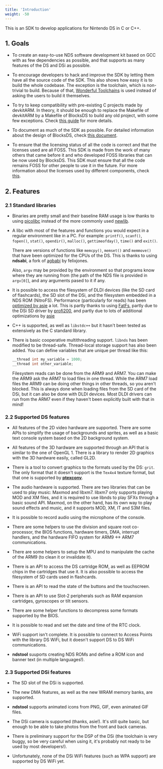 ```yaml
---
title: 'Introduction'
weight: -50
---
```


This is an SDK to develop applications for Nintendo DS in C or C++.

## 1. Goals

- To create an easy-to-use NDS software development kit based on GCC with as few
  dependencies as possible, and that supports as many features of the DS and DSi
  as possible.

- To encourage developers to hack and improve the SDK by letting them have all
  the source code of the SDK. This also shows how easy it is to build the whole
  codebase. The exception is the toolchain, which is non-trivial to build.
  Because of that, [Wonderful Toolchains](https://wonderful.asie.pl/) is used
  instead of asking the users to build it themselves.

- To try to keep compatibility with pre-existing C projects made by devkitARM.
  In theory, it should be enough to replace the Makefile of devkitARM by a
  Makefile of BlocksDS to build any old project, with some few exceptions. Check
  [this guide](../../technical/devkitarm_porting_guide) for more details.

- To document as much of the SDK as possible. For detailed information about the
  design of BlocksDS, check [this document](../../technical/design_guide).

- To ensure that the licensing status of all the code is correct and that the
  licenses used are all FOSS. This SDK is made from the work of many others that
  came before it and who developed FOSS libraries that can be now used by
  BlocksDS. This SDK must ensure that all the code remains FOSS for other people
  to use it in the future. For more information about the licenses used by
  different components, check [this](../licenses).

## 2. Features

### 2.1 Standard libraries

- Binaries are pretty small and their baseline RAM usage is low thanks to using
  [picolibc](https://github.com/picolibc/picolibc) instead of the more commonly
  used [newlib](https://sourceware.org/newlib/).

- A libc with most of the features and functions you would expect in a regular
  environment like in a PC. For example: `printf()`, `scanf()`, `fopen()`,
  `stat()`, `opendir()`, `malloc()`, `gettimeofday()`, `time()` and `exit()`.

  There are versions of functions like `memcpy()`, `memset()` and `memmove()`
  that have been optimized for the CPUs of the DS. This is thanks to using
  **ndsabi**, a fork of [agbabi](https://github.com/felixjones/agbabi) by
  felixjones.

  Also, `argv` may be provided by the environment so that programs know where
  they are running from (the path of the NDS file is provided in `argv[0]`), and
  any arguments pased to it if any.

- It is possible to access the filesystem of DLDI devices (like the SD card of
  flashcards), the SD slot of the DSi, and the filesystem embedded in a NDS ROM
  (NitroFS). Performance (particularly for reads) has been
  [optimized by asie](https://mk.asie.pl/notes/9m2fsvk1hp) a lot. This is partly
  thanks to using [FatFs](http://elm-chan.org/fsw/ff/00index_e.html), partly due
  to the DSi SD driver by [profi200](https://github.com/profi200/), and partly
  due to lots of additional optimizations by [asie](https://asie.pl/)

- C++ is supported, as well as `libstdc++` but it hasn't been tested as
  extensively as the C standard library.

- There is basic cooperative multithreading support. ``libnds`` has been
  modified to be thread-safe. Thread-local storage support has also been added.
  You can define variables that are unique per thread like this:

  ```c
  __thread int my_variable = 1000;
  __thread int other_variable;
  ```

  Filesystem reads can be done from the ARM9 and ARM7. You can make the ARM9 ask
  the ARM7 to load files in one thread. While the ARM7 load files the ARM9 can
  be doing other things in other threads, so you aren't blocked. This is always
  done when loading files from the SD card of the DSi, but it can also be done
  with DLDI devices. Most DLDI drivers can run from the ARM7 even if they
  haven't been explicitly built with that in mind!

### 2.2 Supported DS features

- All features of the 2D video hardware are supported. There are some
  APIs to simplify the usage of backgrounds and sprites, as well as a basic text
  console system based on the 2D background system.

- All features of the 3D hardware are supported through an API that is similar
  to the one of OpenGL 1. There is a library to render 2D graphics with the 3D
  hardware easily, called GL2D.

- There is a tool to convert graphics to the formats used by the DS: `grit`. The
  only format that it doesn't support is the `Tex4x4` texture format, but that
  one is supported by [**ptexconv**](https://github.com/Garhoogin/ptexconv/).

- The audio hardware is supported. There are two libraries that can be used to
  play music: Maxmod and libxm7. libxm7 only supports playing MOD and XM files,
  and it is required to use libnds to play SFXs through a basic sound API.
  Maxmod, on the other hand, has its own way to play sound effects and music,
  and it supports MOD, XM, IT and S3M files.

- It is possible to record audio using the microphone of the console.

- There are some helpers to use the division and square root co-processor, the
  BIOS functions, hardware timers, DMA, interrupt handlers, and the hardware
  FIFO system for ARM9 <-> ARM7 communications.

- There are some helpers to setup the MPU and to manipulate the cache of the
  ARM9 (to clean it or invalidate it).

- There is an API to access the DS cartridge ROM, as well as EEPROM chips in
  the cartridges that use it. It is also possible to access the filesystem of SD
  cards used in flashcards.

- There is an API to read the state of the buttons and the touchscreen.

- There is an API to use Slot-2 peripherals such as RAM expansion cartridges,
  gyroscopes or tilt sensors.

- There are some helper functions to decompress some formats supported by the
  BIOS.

- It is possible to read and set the date and time of the RTC clock.

- WiFi support isn't complete. It is possible to connect to Access Points with
  the library DS WiFi, but it doesn't support DS to DS WiFi communications.

- **ndstool** suuports creating NDS ROMs and define a ROM icon and banner text
  (in multiple languages!).

### 2.3 Supported DSi features

- The SD slot of the DSi is supported.

- The new DMA features, as well as the new WRAM memory banks, are supported.

- **ndstool** supports animated icons from PNG, GIF, even animated GIF files.

- The DSi camera is supported (thanks, asie!). It's still quite basic, but
  enough to be able to take photos from the front and back cameras.

- There is preliminary support for the DSP of the DSi (the toolchain is very
  buggy, so be very careful when using it, it's probably not ready to be used by
  most developers!).

- Unfortunately, none of the DSi WiFi features (such as WPA support) are
  supported by DS WiFi yet.
